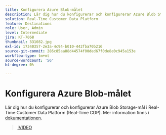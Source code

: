 ```yaml
---
title: Konfigurera Azure Blob-målet
description: Lär dig hur du konfigurerar och konfigurerar Azure Blob Storage-mål i Real-Time Customer Data Platform (Real-Time CDP).
solution: Real-Time Customer Data Platform
feature: Destinations
role: User, Admin
level: Intermediate
jira: KT-7068
thumbnail: 331082.jpg
exl-id: 17340357-2e3a-4c94-b010-442fba70b216
source-git-commit: 286c85aa88d44574f00ded67f0de8e0c945a153e
workflow-type: tm+mt
source-wordcount: '56'
ht-degree: 0%

---
```


# Konfigurera Azure Blob-målet

Lär dig hur du konfigurerar och konfigurerar Azure Blob Storage-mål i Real-Time Customer Data Platform (Real-Time CDP). Mer information finns i [dokumentationen](https://experienceleague.adobe.com/docs/experience-platform/destinations/catalog/cloud-storage/azure-blob.html).

>[!VIDEO](https://video.tv.adobe.com/v/331082/?learn=on&enablevpops)

